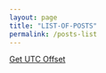 ```yaml
---
layout: page
title: "LIST-OF-POSTS"
permalink: /posts-list
---
```

[Get UTC Offset](https://abigailnguyen.github.io/2024/01/05/GET-UTC-OFFSET.html)
